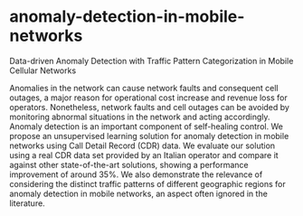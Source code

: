 # anomaly-detection-in-mobile-networks
Data-driven Anomaly Detection with Traffic Pattern Categorization in Mobile Cellular Networks

Anomalies in the network can cause network faults and consequent cell outages, a major reason for operational cost increase and revenue loss for operators. Nonetheless, network faults and cell outages can be avoided by monitoring abnormal situations in the network and acting accordingly. Anomaly detection is an important component of self-healing control. We propose an unsupervised learning solution for anomaly detection in mobile networks using Call Detail Record (CDR) data. We evaluate our solution using a real CDR data set provided by an Italian operator and compare it against other state-of-the-art solutions, showing a performance improvement of around 35%. We also demonstrate the relevance of considering the distinct traffic patterns of different geographic regions for anomaly detection in mobile networks, an aspect often ignored in the literature.
